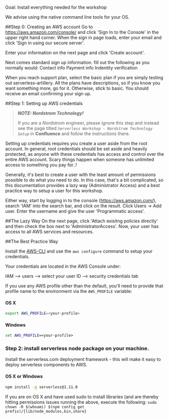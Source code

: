 Goal: Install everything needed for the workshop

We advise using the native command line tools for your OS.

##Step 0: Creating an AWS account
Go to https://aws.amazon.com/console/ and click 'Sign In to the Console' in the upper right hand corner. When the sign in page loads, enter your email and click 'Sign in using our secure server'.

Enter your information on the next page and click 'Create account'.

Next comes standard sign up information. fill out the following as you normally would:
    Contact info
    Payment info
    Indentity verification
    
When you reach support plan, select the basic plan if you are simply testing out serverless-artillery. All the plans have descriptions, so if you know you want something more, go for it. Otherwise, stick to basic. You should receive an email confirming your sign up. 


##Step 1: Setting up AWS credentials
> **_NOTE: Nordstrom Technology!_**
>
> If you are a _Nordstrom_ engineer, please ignore this step and instead see the page titled _`Serverless Workshop - Nordstrom Technology Setup`_ in **Confluence** and follow the instructions there.

Setting up credentials requires you create a user aside from the root account. In general, root credentials should be set aside and heavily protected, as anyone with these credentials has access and control over the entire AWS account. Scary things happen when someone has unlimited access to something you pay for..!

Generally, it's best to create a user with the least amount of permissions possible to do what you need to do. In this case, that's a bit complicated, so this documentation provides a lazy way (Administrator Access) and a best practice way to setup a user for this workshop. 

Either way, start by logging in to the console (https://aws.amazon.com/), search 'IAM' into the search bar, and click on the result. Click Users -> Add user. Enter the username and give the user 'Programmatic access'.

##The Lazy Way
On the next page, click 'Attach exisitng policies directly' and then check the box next to 'AdministratorAccess'. Now, your user has access to all AWS services and resources.

##The Best Practice Way

Install the [AWS-CLI](SETUP-AWS-CLI.md) and use the `aws configure` command to setup your credentials.

Your credentials are located in the AWS Console under:

IAM --> users --> select your user ID --> security credentials tab

If you use any AWS profile other than the default, you'll need to provide that profile name to the environment via the `AWS_PROFILE` variable:

#### OS X
```sh
export AWS_PROFILE=<your-profile>
```

#### Windows
```bat
set AWS_PROFILE=<your-profile>
```

### Step 2: install serverless node package on your machine.

Install the serverless.com deployment framework - this will make it easy to deploy serverless components to AWS.

#### OS X or Windows
```sh
npm install -g serverless@1.11.0
```

If you are on OS X and have used sudo to install libraries (and are thereby hitting permissions issues running the above, execute the following: 
`sudo chown -R $(whoami) $(npm config get prefix)/{lib/node_modules,bin,share}`
